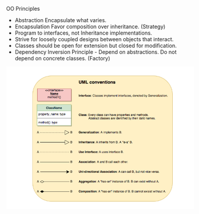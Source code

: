 OO Principles
* Abstraction Encapsulate what varies. 
* Encapsulation Favor composition over inheritance. (Strategy) 
* Program to interfaces, not Inheritance implementations.
* Strive for loosely coupled designs between objects that interact.
* Classes should be open for extension but closed for modification.
* Dependency Inversion Principle - Depend on abstractions. Do not depend on concrete classes. (Factory)

![UML](/UML.png)

